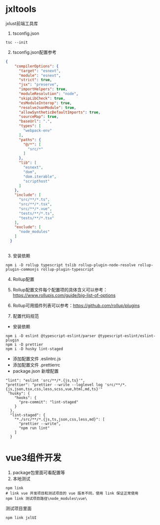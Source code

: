 # jxltools

jxlust前端工具库

1. tsconfig.json

```
tsc --init
```

2. tsconfig.json配置参考

```json
{
    "compilerOptions": {
      "target": "esnext",
      "module": "esnext",
      "strict": true,
      "jsx": "preserve",
      "importHelpers": true,
      "moduleResolution": "node",
      "skipLibCheck": true,
      "esModuleInterop": true,
      "resolveJsonModule": true,
      "allowSyntheticDefaultImports": true,
      "sourceMap": true,
      "baseUrl": ".",
      "types": [
        "webpack-env"
      ],
      "paths": {
        "@/*": [
          "src/*"
        ]
      },
      "lib": [
        "esnext",
        "dom",
        "dom.iterable",
        "scripthost"
      ]
    },
    "include": [
      "src/**/*.ts",
      "src/**/*.tsx",
      "src/**/*.vue",
      "tests/**/*.ts",
      "tests/**/*.tsx"
    ],
    "exclude": [
      "node_modules"
    ]
  }
  
```

3. 安装依赖

```
npm i -D rollup typescript tslib rollup-plugin-node-resolve rollup-plugin-commonjs rollup-plugin-typescript
```

4. Rollup配置
1. Rollup配置文件每个配置项的具体含义可以参考：<https://www.rollupjs.com/guide/big-list-of-options>
2. Rollup可用插件列表可以参考：<https://github.com/rollup/plugins>

5. 配置代码规范

+ 安装依赖

```
npm i -D eslint @typescript-eslint/parser @typescript-eslint/eslint-plugin
npm i -D prettier
npm i -D husky lint-staged
```

+ 添加配置文件 .eslintrc.js
+ 添加配置文件 .prettierrc
+ package.json 新增配置

```
"lint": "eslint 'src/**/*.{js,ts}'",
"prettier": "prettier --write --loglevel log 'src/**/*.{js,json,tsx,css,less,scss,vue,html,md,ts}'"
 "husky": {
    "hooks": {
      "pre-commit": "lint-staged"
    }
  },
  "lint-staged": {
    "*./src/**/*.{js,ts,json,css,less,md}": [
      "prettier --write",
      "npm run lint"
    ]
  }
```


# vue3组件开发
1. package包里面可看配置等
2. 本地测试
```shell
npm link
# link vue 开发项目和测试项目的 vue 版本不同，使用 link 保证正常使用
npm link 测试项目路径\node_modules\vue\
```
测试项目里面
```
npm link jxlUI
```